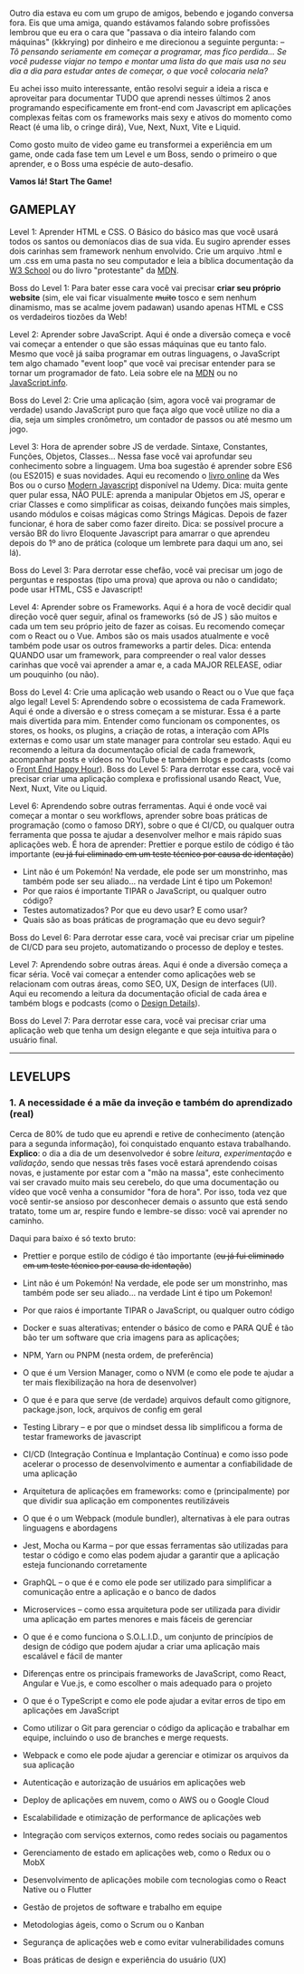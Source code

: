 
Outro dia estava eu com um grupo de amigos, bebendo e jogando conversa fora. Eis que uma amiga, quando estávamos falando sobre profissões lembrou que eu era o cara que "passava o dia inteiro falando com máquinas" (kkkrying) por dinheiro e me direcionou a seguinte pergunta: 
*– Tô pensando seriamente em começar a programar, mas fico perdida... Se você pudesse viajar no tempo e montar uma lista do que mais usa no seu dia a dia para estudar antes de começar, o que você colocaria nela?*

Eu achei isso muito interessante, então resolvi seguir a ideia a risca e aproveitar para documentar TUDO que aprendi nesses últimos 2 anos programando especificamente em front-end com Javascript em aplicações complexas feitas com os frameworks mais sexy e ativos do momento como React (é uma lib, o cringe dirá), Vue, Next, Nuxt, Vite e Liquid.

Como gosto muito de video game eu transformei a experiência em um game, onde cada fase tem um Level e um Boss, sendo o primeiro o que aprender, e o Boss uma espécie de auto-desafio. 

**Vamos lá! Start The Game!**

## GAMEPLAY

Level 1: Aprender HTML e CSS. O Básico do básico mas que você usará todos os santos ou demoníacos dias de sua vida. Eu sugiro aprender esses dois carinhas sem framework nenhum envolvido. Crie um arquivo .html e um .css em uma pasta no seu computador e leia a bíblica documentação da [W3 School](https://www.w3schools.com/html/) ou do livro "protestante" da [MDN](https://developer.mozilla.org/pt-BR/docs/Web/HTML).

Boss do Level 1: Para bater esse cara você vai precisar **criar seu próprio website** (sim, ele vai ficar visualmente ~~muito~~ tosco e sem nenhum dinamismo, mas se acalme jovem padawan) usando apenas HTML e CSS os verdadeiros tiozões da Web!

Level 2: Aprender sobre JavaScript. Aqui é onde a diversão começa e você vai começar a entender o que são essas máquinas que eu tanto falo. Mesmo que você já saiba programar em outras linguagens, o JavaScript tem algo chamado "event loop" que você vai precisar entender para se tornar um programador de fato. Leia sobre ele na [MDN](https://developer.mozilla.org/pt-BR/docs/Web/JavaScript/EventLoop) ou no [JavaScript.info](https://javascript.info/). 

Boss do Level 2: Crie  uma aplicação (sim, agora você vai programar de verdade) usando JavaScript puro que faça algo que você utilize no dia a dia, seja um simples cronômetro, um contador de passos ou até mesmo um jogo.

Level 3: Hora de aprender sobre JS de verdade. Sintaxe, Constantes, Funções, Objetos, Classes... Nessa fase você vai aprofundar seu conhecimento sobre a linguagem. Uma boa sugestão é aprender sobre ES6 (ou ES2015) e suas novidades. Aqui eu recomendo o [livro online](https://es6.io/) da Wes Bos ou o curso [Modern Javascript](https://www.udemy.com/course/modern-javascript/) disponível na Udemy. Dica: muita gente quer pular essa, NÃO PULE: aprenda a manipular Objetos em JS, operar e criar Classes e como simplificar as coisas, deixando funções mais simples, usando módulos e coisas mágicas como Strings Mágicas. Depois de fazer funcionar, é hora de saber como fazer direito. Dica: se possível procure a versão BR do livro Eloquente Javascript para amarrar o que aprendeu depois do 1º ano de prática (coloque um lembrete para daqui um ano, sei lá).

Boss do Level 3: Para derrotar esse chefão, você vai precisar um jogo de perguntas e respostas (tipo uma prova) que aprova ou não o candidato; pode usar HTML, CSS e Javascript!

Level 4: Aprender sobre os Frameworks. Aqui é a hora de você decidir qual direção você quer seguir, afinal os frameworks (só de JS ) são muitos e cada um tem seu próprio jeito de fazer as coisas. Eu recomendo começar com o React ou o Vue. Ambos são os mais usados atualmente e você também pode usar os outros frameworks a partir deles. Dica: entenda QUANDO usar um framework, para compreender o real valor desses carinhas que você vai aprender a amar e, a cada MAJOR RELEASE, odiar um pouquinho (ou não). 

Boss do Level 4: Crie uma aplicação web usando o React ou o Vue que faça algo legal! Level 5: Aprendendo sobre o ecossistema de cada Framework. Aqui é onde a diversão e o stress começam a se misturar. Essa é a parte mais divertida para mim. Entender como funcionam os componentes, os stores, os hooks, os plugins, a criação de rotas, a interação com APIs externas e como usar um state manager para controlar seu estado. Aqui eu recomendo a leitura da documentação oficial de cada framework, acompanhar posts e vídeos no YouTube e também blogs e podcasts (como o [Front End Happy Hour](https://frontendhappyhour.com/)). Boss do Level 5: Para derrotar esse cara, você vai precisar criar uma aplicação complexa e profissional usando React, Vue, Next, Nuxt, Vite ou Liquid. 

Level 6: Aprendendo sobre outras ferramentas. Aqui é onde você vai começar a montar o seu workflows, aprender sobre boas práticas de programação (como o famoso DRY), sobre o que é CI/CD, ou qualquer outra ferramenta que possa te ajudar a desenvolver melhor e mais rápido suas aplicações web. É hora de aprender: 
Prettier e porque estilo de código é tão importante (~~eu já fui eliminado em um teste técnico por causa de identação~~)
- Lint não é um Pokemón! Na verdade, ele pode ser um monstrinho, mas também pode ser seu aliado... na verdade Lint é tipo um Pokemon!
- Por que raios é importante TIPAR o JavaScript, ou qualquer outro código?
- Testes automatizados? Por que eu devo usar? E como usar? 
- Quais são as boas práticas de programação que eu devo seguir? 

Boss do Level 6: Para derrotar esse cara, você vai precisar criar um pipeline de CI/CD para seu projeto, automatizando o processo de deploy e testes.

Level 7: Aprendendo sobre outras áreas. Aqui é onde a diversão começa a ficar séria. Você vai começar a entender como aplicações web se relacionam com outras áreas, como SEO, UX, Design de interfaces (UI). Aqui eu recomendo a leitura da documentação oficial de cada área e também blogs e podcasts (como o [Design Details](https://spec.fm/podcasts/design-details)).

Boss do Level 7: Para derrotar esse cara, você vai precisar criar uma aplicação web que tenha um design elegante e que seja intuitiva para o usuário final. 


---


## LEVELUPS

### 1. A necessidade é a mãe da inveção e também do aprendizado (real)
Cerca de 80% de tudo que eu aprendi e retive de conhecimento (atenção para a segunda informação), foi conquistado enquanto estava trabalhando. **Explico**: o dia a dia de um desenvolvedor é sobre *leitura*, *experimentação* e *validação*, sendo que nessas três fases você estará aprendendo coisas novas, e justamente por estar com a "mão na massa", este conhecimento vai ser cravado muito mais seu cerebelo, do que uma documentação ou vídeo que você venha a consumidor "fora de hora". Por isso, toda vez que você sentir-se ansioso por desconhecer demais o assunto que está sendo tratato, tome um ar, respire fundo e lembre-se disso: você vai aprender no caminho.



Daqui para baixo é só texto bruto:

- Prettier e porque estilo de código é tão importante (~~eu já fui eliminado em um teste técnico por causa de identação~~)
- Lint não é um Pokemón! Na verdade, ele pode ser um monstrinho, mas também pode ser seu aliado... na verdade Lint é tipo um Pokemon!
- Por que raios é importante TIPAR o JavaScript, ou qualquer outro código
- Docker e suas alterativas; entender o básico de como e PARA QUÊ é tão bão ter um software que cria imagens para as aplicações;
- NPM, Yarn ou PNPM (nesta ordem, de preferência)
- O que é um Version Manager, como o NVM (e como ele pode te ajudar a ter mais flexibilização na hora de desenvolver)
- O que é e para que serve (de verdade) arquivos default como gitignore, package.json, lock, arquivos de config em geral
- Testing Library – e por que o mindset dessa lib simplificou a forma de testar frameworks de javascript
- CI/CD (Integração Contínua e Implantação Contínua) e como isso pode acelerar o processo de desenvolvimento e aumentar a confiabilidade de uma aplicação
- Arquitetura de aplicações em frameworks: como e (principalmente) por que dividir sua aplicação em componentes reutilizáveis
- O que é o um Webpack (module bundler), alternativas à ele para outras linguagens e abordagens
-   Jest, Mocha ou Karma – por que essas ferramentas são utilizadas para testar o código e como elas podem ajudar a garantir que a aplicação esteja funcionando corretamente
-   GraphQL – o que é e como ele pode ser utilizado para simplificar a comunicação entre a aplicação e o banco de dados
-   Microservices – como essa arquitetura pode ser utilizada para dividir uma aplicação em partes menores e mais fáceis de gerenciar
-   O que é e como funciona o S.O.L.I.D., um conjunto de princípios de design de código que podem ajudar a criar uma aplicação mais escalável e fácil de manter
-   Diferenças entre os principais frameworks de JavaScript, como React, Angular e Vue.js, e como escolher o mais adequado para o projeto
-   O que é o TypeScript e como ele pode ajudar a evitar erros de tipo em aplicações em JavaScript
-   Como utilizar o Git para gerenciar o código da aplicação e trabalhar em equipe, incluindo o uso de branches e merge requests.


-   Webpack e como ele pode ajudar a gerenciar e otimizar os arquivos da sua aplicação
-   Autenticação e autorização de usuários em aplicações web
-   Deploy de aplicações em nuvem, como o AWS ou o Google Cloud
-   Escalabilidade e otimização de performance de aplicações web
-   Integração com serviços externos, como redes sociais ou pagamentos
-   Gerenciamento de estado em aplicações web, como o Redux ou o MobX
-   Desenvolvimento de aplicações mobile com tecnologias como o React Native ou o Flutter
-   Gestão de projetos de software e trabalho em equipe
-   Metodologias ágeis, como o Scrum ou o Kanban
-   Segurança de aplicações web e como evitar vulnerabilidades comuns
-   Boas práticas de design e experiência do usuário (UX)


